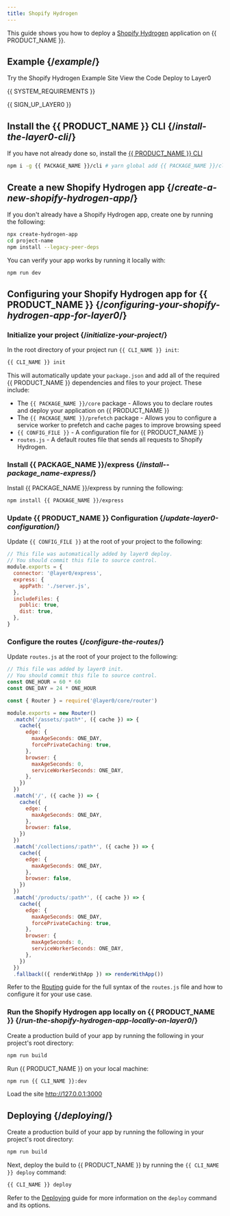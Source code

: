 ```yaml
---
title: Shopify Hydrogen
---
```


This guide shows you how to deploy a [Shopify Hydrogen](https://hydrogen.shopify.dev/) application on {{ PRODUCT_NAME }}.

## Example {/*example*/}

<ButtonLinksGroup>
  <ButtonLink variant="fill" type="default" href="https://layer0-docs-layer0-shopify-hydrogen-example-default.layer0-limelight.link">
   Try the Shopify Hydrogen Example Site
  </ButtonLink>
  <ButtonLink variant="stroke" type="code" withIcon={true} href="https://github.com/layer0-docs/layer0-shopify-hydrogen-example">
   View the Code
  </ButtonLink>
  <ButtonLink variant="stroke" type="deploy" withIcon={true} href="https://app.layer0.co/deploy?button&deploy&repo=https://github.com/layer0-docs/layer0-shopify-hydrogen-example">
    Deploy to Layer0
  </ButtonLink>
</ButtonLinksGroup>

{{ SYSTEM_REQUIREMENTS }}

{{ SIGN_UP_LAYER0 }}

## Install the {{ PRODUCT_NAME }} CLI {/*install-the-layer0-cli*/}

If you have not already done so, install the [{{ PRODUCT_NAME }} CLI](cli)

```bash
npm i -g {{ PACKAGE_NAME }}/cli # yarn global add {{ PACKAGE_NAME }}/cli
```

## Create a new Shopify Hydrogen app {/*create-a-new-shopify-hydrogen-app*/}

If you don't already have a Shopify Hydrogen app, create one by running the following:

```bash
npx create-hydrogen-app
cd project-name
npm install --legacy-peer-deps
```

You can verify your app works by running it locally with:

```bash
npm run dev
```

## Configuring your Shopify Hydrogen app for {{ PRODUCT_NAME }} {/*configuring-your-shopify-hydrogen-app-for-layer0*/}

### Initialize your project {/*initialize-your-project*/}

In the root directory of your project run `{{ CLI_NAME }} init`:

```bash
{{ CLI_NAME }} init
```

This will automatically update your `package.json` and add all of the required {{ PRODUCT_NAME }} dependencies and files to your project. These include:

- The `{{ PACKAGE_NAME }}/core` package - Allows you to declare routes and deploy your application on {{ PRODUCT_NAME }}
- The `{{ PACKAGE_NAME }}/prefetch` package - Allows you to configure a service worker to prefetch and cache pages to improve browsing speed
- `{{ CONFIG_FILE }}` - A configuration file for {{ PRODUCT_NAME }}
- `routes.js` - A default routes file that sends all requests to Shopify Hydrogen.

### Install {{ PACKAGE_NAME }}/express {/*install--package_name-express*/}

Install {{ PACKAGE_NAME }}/express by running the following:

```bash
npm install {{ PACKAGE_NAME }}/express
```

### Update {{ PRODUCT_NAME }} Configuration {/*update-layer0-configuration*/}

Update `{{ CONFIG_FILE }}` at the root of your project to the following:

```js
// This file was automatically added by layer0 deploy.
// You should commit this file to source control.
module.exports = {
  connector: '@layer0/express',
  express: {
    appPath: './server.js',
  },
  includeFiles: {
    public: true,
    dist: true,
  },
}
```

### Configure the routes {/*configure-the-routes*/}

Update `routes.js` at the root of your project to the following:

```js
// This file was added by layer0 init.
// You should commit this file to source control.
const ONE_HOUR = 60 * 60
const ONE_DAY = 24 * ONE_HOUR

const { Router } = require('@layer0/core/router')

module.exports = new Router()
  .match('/assets/:path*', ({ cache }) => {
    cache({
      edge: {
        maxAgeSeconds: ONE_DAY,
        forcePrivateCaching: true,
      },
      browser: {
        maxAgeSeconds: 0,
        serviceWorkerSeconds: ONE_DAY,
      },
    })
  })
  .match('/', ({ cache }) => {
    cache({
      edge: {
        maxAgeSeconds: ONE_DAY,
      },
      browser: false,
    })
  })
  .match('/collections/:path*', ({ cache }) => {
    cache({
      edge: {
        maxAgeSeconds: ONE_DAY,
      },
      browser: false,
    })
  })
  .match('/products/:path*', ({ cache }) => {
    cache({
      edge: {
        maxAgeSeconds: ONE_DAY,
        forcePrivateCaching: true,
      },
      browser: {
        maxAgeSeconds: 0,
        serviceWorkerSeconds: ONE_DAY,
      },
    })
  })
  .fallback(({ renderWithApp }) => renderWithApp())
```

Refer to the [Routing](routing) guide for the full syntax of the `routes.js` file and how to configure it for your use case.

### Run the Shopify Hydrogen app locally on {{ PRODUCT_NAME }} {/*run-the-shopify-hydrogen-app-locally-on-layer0*/}

Create a production build of your app by running the following in your project's root directory:

```bash
npm run build
```

Run {{ PRODUCT_NAME }} on your local machine:

```bash
npm run {{ CLI_NAME }}:dev
```

Load the site http://127.0.0.1:3000

## Deploying {/*deploying*/}

Create a production build of your app by running the following in your project's root directory:

```bash
npm run build
```

Next, deploy the build to {{ PRODUCT_NAME }} by running the `{{ CLI_NAME }} deploy` command:

```bash
{{ CLI_NAME }} deploy
```

Refer to the [Deploying](deploying) guide for more information on the `deploy` command and its options.
